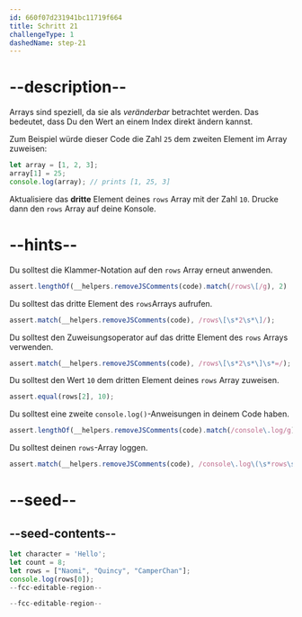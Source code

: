 ```yaml
---
id: 660f07d231941bc11719f664
title: Schritt 21
challengeType: 1
dashedName: step-21
---
```


# --description--

Arrays sind speziell, da sie als <dfn>veränderbar</dfn> betrachtet werden. Das bedeutet, dass Du den Wert an einem Index direkt ändern kannst.

Zum Beispiel würde dieser Code die Zahl `25` dem zweiten Element im Array zuweisen:

```js
let array = [1, 2, 3];
array[1] = 25;
console.log(array); // prints [1, 25, 3]
```

Aktualisiere das **dritte** Element deines `rows` Array mit der Zahl `10`. Drucke dann den `rows` Array auf deine Konsole.

# --hints--

Du solltest die Klammer-Notation auf den `rows` Array erneut anwenden.

```js
assert.lengthOf(__helpers.removeJSComments(code).match(/rows\[/g), 2)
```

Du solltest das dritte Element des `rows`Arrays aufrufen.

```js
assert.match(__helpers.removeJSComments(code), /rows\[\s*2\s*\]/);
```

Du solltest den Zuweisungsoperator auf das dritte Element des `rows` Arrays verwenden.

```js
assert.match(__helpers.removeJSComments(code), /rows\[\s*2\s*\]\s*=/);
```

Du solltest den Wert `10` dem dritten Element deines `rows` Array zuweisen.

```js
assert.equal(rows[2], 10);
```

Du solltest eine zweite `console.log()`-Anweisungen in deinem Code haben.

```js
assert.lengthOf(__helpers.removeJSComments(code).match(/console\.log/g), 2);
```

Du solltest deinen `rows`-Array loggen.

```js
assert.match(__helpers.removeJSComments(code), /console\.log\(\s*rows\s*\);?/);
```

# --seed--

## --seed-contents--

```js
let character = 'Hello';
let count = 8;
let rows = ["Naomi", "Quincy", "CamperChan"];
console.log(rows[0]);
--fcc-editable-region--

--fcc-editable-region--
```
